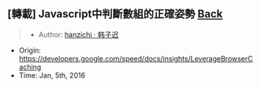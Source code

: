 ## [轉載] Javascript中判斷數組的正確姿勢 [Back](./../post.md)

> - Author: [hanzichi · 韩子迟](https://github.com/hanzichi)
- Origin: https://developers.google.com/speed/docs/insights/LeverageBrowserCaching
- Time: Jan, 5th, 2016

